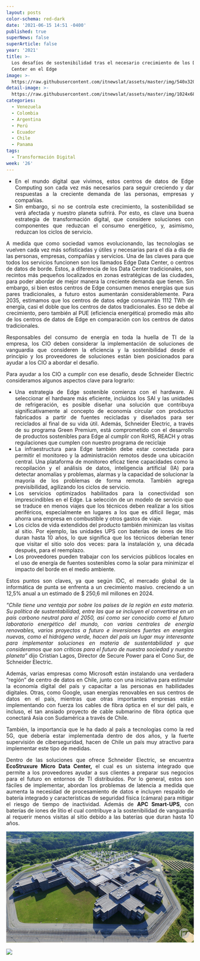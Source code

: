 ```yaml
---
layout: posts
color-schema: red-dark
date: '2021-06-15 14:51 -0400'
published: true
superNews: false
superArticle: false
year: '2021'
title: >-
  Los desafíos de sostenibilidad tras el necesario crecimiento de los Data
  Center en el Edge
image: >-
  https://raw.githubusercontent.com/itnewslat/assets/master/img/540x320/Edge-Data-Center-p.jpg
detail-image: >-
  https://raw.githubusercontent.com/itnewslat/assets/master/img/1024x680/Edge-Data-Center-g.jpg
categories:
  - Venezuela
  - Colombia
  - Argentina
  - Perú
  - Ecuador
  - Chile
  - Panama
tags:
  - Transformación Digital
week: '26'
---
```

<ul style="list-style-type: disc; text-align: justify;">
	<li>En el mundo digital que vivimos, estos centros de datos de Edge Computing son cada vez más necesarios para seguir creciendo y dar respuestas a la creciente demanda de las personas, empresas y compañías.</li>
	<li>Sin embargo, si no se controla este crecimiento, la sostenibilidad se verá afectada y nuestro planeta sufrirá. Por esto, es clave una buena estrategia de transformación digital, que considere soluciones con componentes que reduzcan el consumo energético, y, asimismo, reduzcan los ciclos de servicio.</li>
</ul>
<p style="text-align: justify;">A medida que como sociedad vamos evolucionando, las tecnologías se vuelven cada vez más sofisticadas y útiles y necesarias para el día a día de las personas, empresas, compañías y servicios. Una de las claves para que todos los servicios funcionen son los llamados Edge Data Center, o centros de datos de borde. Estos, a diferencia de los Data Center tradicionales, son recintos más pequeños localizados en zonas estratégicas de las ciudades, para poder abordar de mejor manera la creciente demanda que tienen. Sin embargo, si bien estos centros de Edge consumen menos energías que sus pares tradicionales, a futuro estos aumentarán considerablemente. Para 2035, estimamos que los centros de datos edge consumirán 1112 TWh de energía, casi el doble que los centros de datos tradicionales. Eso se debe al crecimiento, pero también al PUE (eficiencia energética) promedio más alto de los centros de datos de Edge en comparación con los centros de datos tradicionales.</p>
<p style="text-align: justify;">Responsables del consumo de energía en toda la huella de TI de la empresa, los CIO deben considerar la implementación de soluciones de vanguardia que consideren la eficiencia y la sostenibilidad desde el principio y los proveedores de soluciones están bien posicionados para ayudar a los CIO a abordar el desafío.</p>
<p style="text-align: justify;">Para ayudar a los CIO a cumplir con ese desafío, desde Schneider Electric consideramos algunos aspectos clave para lograrlo:</p>

<ul style="text-align: justify;">
	<li>Una estrategia de Edge sostenible comienza con el hardware. Al seleccionar el hardware más eficiente, incluidos los SAI y las unidades de refrigeración, es posible diseñar una solución que contribuya significativamente al concepto de economía circular con productos fabricados a partir de fuentes recicladas y diseñados para ser reciclados al final de su vida útil. Además, Schneider Electric, a través de su programa Green Premium, está comprometido con el desarrollo de productos sostenibles para Edge al cumplir con RoHS, REACH y otras regulaciones que cumplen con nuestro programa de reciclaje</li>
	<li>La infraestructura para Edge también debe estar conectada para permitir el monitoreo y la administración remotos desde una ubicación central. Una plataforma de monitoreo eficaz tiene capacidades como la recopilación y el análisis de datos, inteligencia artificial (IA) para detectar anomalías y problemas, alarmas y la capacidad de solucionar la mayoría de los problemas de forma remota. También agrega previsibilidad, agilizando los ciclos de servicio.</li>
	<li>Los servicios optimizados habilitados para la conectividad son imprescindibles en el Edge. La selección de un modelo de servicio que se traduce en menos viajes que los técnicos deben realizar a los sitios periféricos, especialmente en lugares a los que es difícil llegar, más ahorra una empresa en combustible y otros gastos de viaje.</li>
	<li>Los ciclos de vida extendidos del producto también minimizan las visitas al sitio. Por ejemplo, las unidades UPS con baterías de iones de litio duran hasta 10 años, lo que significa que los técnicos deberían tener que visitar el sitio solo dos veces: para la instalación y, una década después, para el reemplazo.</li>
	<li>Los proveedores pueden trabajar con los servicios públicos locales en el uso de energía de fuentes sostenibles como la solar para minimizar el impacto del borde en el medio ambiente.</li>
</ul>
<p style="text-align: justify;">Estos puntos son claves, ya que según IDC, el mercado global de la informática de punta se enfrenta a un crecimiento masivo. creciendo a un 12,5% anual a un estimado de $ 250,6 mil millones en 2024.</p>
<p style="text-align: justify;"><em>“Chile tiene una ventaja por sobre los países de la región en esta materia. Su política de sustentabilidad, entre las que se incluyen el convertirse en un país carbono neutral para el 2050, así como ser conocido como el futuro laboratorio energético del mundo, con varias centrales de energía renovables, varios proyectos a futuro e inversiones fuertes en energías nuevas, como el hidrógeno verde, hacen del país un lugar muy interesante para implementar soluciones en materia de sustentabilidad y que consideramos que son críticas para el futuro de nuestra sociedad y nuestro planeta”</em> dijo Cristian Lagos, Director de Secure Power para el Cono Sur, de Schneider Electric.</p>
<p style="text-align: justify;">Además, varias empresas como Microsoft están instalando una verdadera “región” de centro de datos en Chile, junto con una iniciativa para estimular la economía digital del país y capacitar a las personas en habilidades digitales. Otras, como Google, usan energías renovables en sus centros de datos en el país, mientras que otras importantes empresas están implementando con fuerza los cables de fibra óptica en el sur del país, e incluso, el tan ansiado proyecto de cable submarino de fibra óptica que conectará Asia con Sudamérica a través de Chile.</p>
<p style="text-align: justify;">También, la importancia que le ha dado al país a tecnologías como la red 5G, que debería estar implementada dentro de dos años, y la fuerte supervisión de ciberseguridad, hacen de Chile un país muy atractivo para implementar este tipo de medidas.</p>
<p style="text-align: justify;">Dentro de las soluciones que ofrece Schneider Electric, se encuentra <strong>EcoStruxure Micro Data Center,</strong> el cual es un sistema integrado que permite a los proveedores ayudar a sus clientes a preparar sus negocios para el futuro en entornos de TI distribuidos. Por lo general, estos son fáciles de implementar, abordan los problemas de latencia a medida que aumenta la necesidad de procesamiento de datos e incluyen respaldo de batería integrado y características de seguridad física (cámara) para mitigar el riesgo de tiempo de inactividad. Además de <strong>APC Smart-UPS</strong>, con baterías de iones de litio el cual contribuye a la sostenibilidad de vanguardia al requerir menos visitas al sitio debido a las baterías que duran hasta 10 años.</p>

![](https://raw.githubusercontent.com/itnewslat/assets/master/img/540x320/Edge-Data-Center-p.jpg)

<img src="https://tracker.metricool.com/c3po.jpg?hash=56f88a41e39ab42c063cc51676587a04"/>
